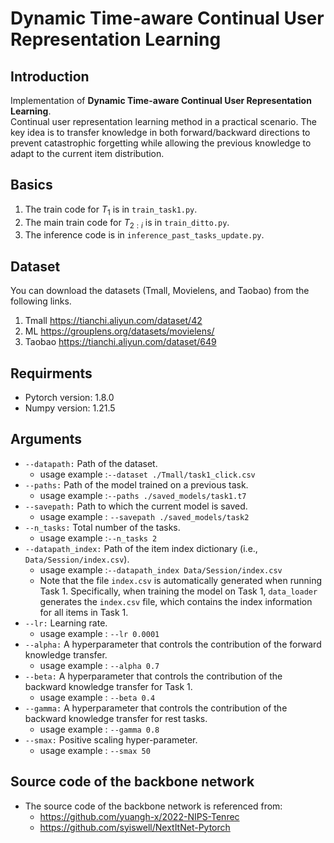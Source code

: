 # Dynamic Time-aware Continual User Representation Learning

## Introduction
Implementation of **Dynamic Time-aware Continual User Representation Learning**.  
Continual user representation learning method in a practical scenario. The key idea is to transfer knowledge in both forward/backward directions to prevent catastrophic forgetting while allowing the previous knowledge to adapt to the current item distribution.


## Basics
1. The train code for $T_1$ is in `train_task1.py`.
2. The main train code for $T_{2:i}$ is in `train_ditto.py`.
3. The inference code is in `inference_past_tasks_update.py`.


## Dataset
You can download the datasets (Tmall, Movielens, and Taobao) from the following links.
1. Tmall
  https://tianchi.aliyun.com/dataset/42
2. ML
  https://grouplens.org/datasets/movielens/
3. Taobao
  https://tianchi.aliyun.com/dataset/649


## Requirments
- Pytorch version: 1.8.0
- Numpy version: 1.21.5


## Arguments
- `--datapath:` Path of the dataset.<br>
	- usage example :`--dataset ./Tmall/task1_click.csv`
- `--paths:` Path of the model trained on a previous task.<br>
	- usage example :`--paths ./saved_models/task1.t7`
- `--savepath:` Path to which the current model is saved.<br>
	- usage example : `--savepath ./saved_models/task2`
- `--n_tasks:`  Total number of the tasks.<br>
	- usage example :`--n_tasks 2`
- `--datapath_index:` Path of the item index dictionary (i.e., `Data/Session/index.csv`).<br>
	- usage example :`--datapath_index Data/Session/index.csv`
	- Note that the file `index.csv` is automatically generated when running Task 1.
Specifically, when training the model on Task 1, `data_loader` generates the `index.csv` file, which contains the index information for all items in Task 1.<br>
- `--lr:` Learning rate.<br>
	- usage example : `--lr 0.0001`
- `--alpha:` A hyperparameter that controls the contribution of the forward knowledge transfer.<br>
	- usage example : `--alpha 0.7`
- `--beta:` A hyperparameter that controls the contribution of the backward knowledge transfer for Task 1.<br>
	- usage example : `--beta 0.4`
- `--gamma:` A hyperparameter that controls the contribution of the backward knowledge transfer for rest tasks.<br>
	- usage example : `--gamma 0.8`
- `--smax:` Positive scaling hyper-parameter.<br>
	- usage example : `--smax 50`



## Source code of the backbone network
- The source code of the backbone network is referenced from:
  - https://github.com/yuangh-x/2022-NIPS-Tenrec
  - https://github.com/syiswell/NextItNet-Pytorch

